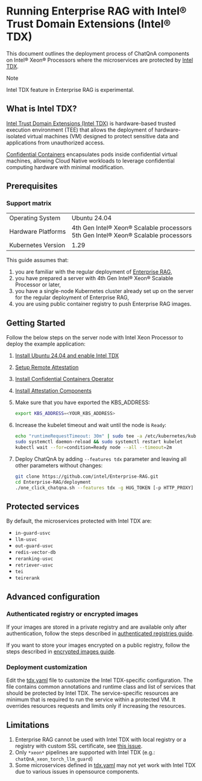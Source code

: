 # Running Enterprise RAG with Intel® Trust Domain Extensions (Intel® TDX)

This document outlines the deployment process of ChatQnA components on Intel® Xeon® Processors where the microservices are protected by [Intel TDX](https://www.intel.com/content/www/us/en/developer/tools/trust-domain-extensions/overview.html).

> [!NOTE]
> Intel TDX feature in Enterprise RAG is experimental.


## What is Intel TDX?

[Intel Trust Domain Extensions (Intel TDX)](https://www.intel.com/content/www/us/en/developer/tools/trust-domain-extensions/overview.html) is hardware-based trusted execution environment (TEE) that allows the deployment of hardware-isolated virtual machines (VM) designed to protect sensitive data and applications from unauthorized access.

[Confidential Containers](https://confidentialcontainers.org/docs/overview/) encapsulates pods inside confidential virtual machines, allowing Cloud Native workloads to leverage confidential computing hardware with minimal modification.


## Prerequisites

### Support matrix

|                    |                                                                                      |
|--------------------|--------------------------------------------------------------------------------------|
| Operating System   | Ubuntu 24.04                                                                         |
| Hardware Platforms | 4th Gen Intel® Xeon® Scalable processors<br>5th Gen Intel® Xeon® Scalable processors |
| Kubernetes Version | 1.29                                                                                 |

This guide assumes that:

1. you are familiar with the regular deployment of [Enterprise RAG](../README.md),
2. you have prepared a server with 4th Gen Intel® Xeon® Scalable Processor or later,
3. you have a single-node Kubernetes cluster already set up on the server for the regular deployment of Enterprise RAG, 
4. you are using public container registry to push Enterprise RAG images.


## Getting Started

Follow the below steps on the server node with Intel Xeon Processor to deploy the example application:

1. [Install Ubuntu 24.04 and enable Intel TDX](https://github.com/canonical/tdx/blob/noble-24.04/README.md#setup-host-os)
2. [Setup Remote Attestation](https://github.com/canonical/tdx?tab=readme-ov-file#setup-remote-attestation)
3. [Install Confidential Containers Operator](https://cc-enabling.trustedservices.intel.com/intel-confidential-containers-guide/02/infrastructure_setup/#install-confidential-containers-operator)
4. [Install Attestation Components](https://cc-enabling.trustedservices.intel.com/intel-confidential-containers-guide/02/infrastructure_setup/#install-attestation-components)
5. Make sure that you have exported the KBS_ADDRESS:

   ```bash
   export KBS_ADDRESS=<YOUR_KBS_ADDRESS>
   ```

6. Increase the kubelet timeout and wait until the node is `Ready`:

   ```bash
   echo "runtimeRequestTimeout: 30m" | sudo tee -a /etc/kubernetes/kubelet-config.yaml > /dev/null 2>&1
   sudo systemctl daemon-reload && sudo systemctl restart kubelet
   kubectl wait --for=condition=Ready node --all --timeout=2m
   ```

7. Deploy ChatQnA by adding `--features tdx` parameter and leaving all other parameters without changes:

   ```bash
   git clone https://github.com/intel/Enterprise-RAG.git
   cd Enterprise-RAG/deployment
   ./one_click_chatqna.sh --features tdx -g HUG_TOKEN [-p HTTP_PROXY] [-u HTTPS_PROXY] [-n NO_PROXY] -d [PIPELINE] -t [TAG] -y [REGISTRY]
   ```


## Protected services

By default, the microservices protected with Intel TDX are:

* `in-guard-usvc` 
* `llm-usvc` 
* `out-guard-usvc` 
* `redis-vector-db` 
* `reranking-usvc` 
* `retriever-usvc` 
* `tei` 
* `teirerank`


## Advanced configuration


### Authenticated registry or encrypted images

If your images are stored in a private registry and are available only after authentication, follow the steps described in [authenticated registries guide](https://confidentialcontainers.org/docs/features/authenticated-registries/).

If you want to store your images encrypted on a public registry, follow the steps described in [encrypted images guide](https://confidentialcontainers.org/docs/features/encrypted-images/).


### Deployment customization

Edit the [tdx.yaml](../deployment/microservices-connector/helm/tdx.yaml) file to customize the Intel TDX-specific configuration.
The file contains common annotations and runtime class and list of services that should be protected by Intel TDX.
The service-specific resources are minimum that is required to run the service within a protected VM.
It overrides resources requests and limits only if increasing the resources.


## Limitations

1. Enterprise RAG cannot be used with Intel TDX with local registry or a registry with custom SSL certificate, see [this issue](https://github.com/kata-containers/kata-containers/issues/10507).
2. Only `*xeon*` pipelines are supported with Intel TDX (e.g.: `chatQnA_xeon_torch_llm_guard`)
3. Some microservices defined in [tdx.yaml](../deployment/microservices-connector/helm/tdx.yaml) may not yet work with Intel TDX due to various issues in opensource components.
